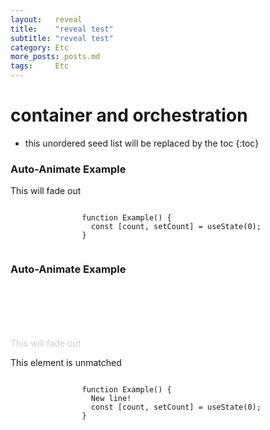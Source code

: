 ```yaml
---
layout:   reveal
title:    "reveal test"
subtitle: "reveal test"
category: Etc
more_posts: posts.md
tags:     Etc
---
```


# container and orchestration


<!--more-->
<!-- Table of contents -->
* this unordered seed list will be replaced by the toc
{:toc}

<!-- text -->

<div class="reveal">
    <div class="slides">
        <section data-auto-animate data-auto-animate-unmatched="fade">
            <h3>Auto-Animate Example</h3>
            <p>This will fade out</p>
            <pre data-id="code"><code data-line-numbers class="hljs" data-trim>
                function Example() {
                  const [count, setCount] = useState(0);
                }
            </code></pre>
        </section>
        <section data-auto-animate data-auto-animate-unmatched="fade">
            <h3>Auto-Animate Example</h3>
            <p style="opacity: 0.2; margin-top: 100px;">This will fade out</p>
            <p>This element is unmatched</p>
            <pre data-id="code"><code data-line-numbers class="hljs" data-trim>
                function Example() {
                  New line!
                  const [count, setCount] = useState(0);
                }
            </code></pre>
        </section>
    </div>
</div>